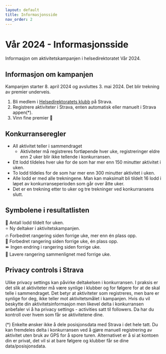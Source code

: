 ```yaml
---
layout: default
title: Informasjonsside
nav_order: 2
---
```


# Vår 2024 - Informasjonsside

Informasjon om aktivitetskampanjen i helsedirektoratet Vår 2024.

## Informasjon om kampanjen

Kampanjen starter 8. april 2024 og avsluttes 3. mai 2024. Det blir trekning av premier underveis.

1. Bli medlem i [Helsedirektoratets klubb](https://www.strava.com/clubs/754665) på Strava.
2. Registrere aktiviteter i Strava, enten automatisk eller manuelt i Strava appen(*).
3. Vinn fine premier 🥇

## Konkurranseregler

* All aktivitet teller i sammendraget
  * Aktiviteter må registreres fortløpende hver uke, registreringer eldre enn 2 uker blir ikke tellende i konkurransen.  
* Ett lodd tildeles hver uke for de som har mer enn 150 minutter aktivitet i uken.
* To lodd tildeles for de som har mer enn 300 minutter aktivitet i uken.
* Alle lodd er med alle trekningene. Man kan maksimalt bli tildelt 16 lodd i løpet av konkurranseperioden som går over åtte uker.
* Det er en trekning etter to uker og tre trekninger ved konkurransens slutt.

## Symbolene i resultatlisten

🎫 Antall lodd tildelt for uken.  
⭐ Ny deltaker i aktivitetskampanjen.  
🔥 Forbedret rangering siden forrige uke, mer enn én plass opp.  
🔺 Forbedret rangering siden forrige uke, én plass opp.  
⏩ Ingen endring i rangering siden forrige uke.  
🔻 Lavere rangering sammenlignet med forrige uke.  

## Privacy controls i Strava

Ulike privacy settings kan påvirke deltakelsen i konkurransen. I praksis er det slik at aktiviteter må være synlige i klubber og for følgere for at de skal telle i sammendraget. Det betyr at aktiviteter som registreres, men bare er synlige for deg, ikke teller mot aktivitetsmålet i kampanjen. Hvis du vil beskytte din aktivitetsinformasjon men likevel delta i konkurransen anbefaler vi å ha privacy settings - activities satt til followers. Da har du kontroll over hvem som får se aktivitetene dine.

(*) Enkelte ønsker ikke å dele posisjonsdata med Strava i det hele tatt. Du kan fremdeles delta i konkurransen ved å gjøre manuell registrering av aktivitet uten bruk av GPS for å spore turen. Alternativet er å si at kontoen din er privat, det vil si at bare følgere og klubber får se dine data/posisjonsdata.  
